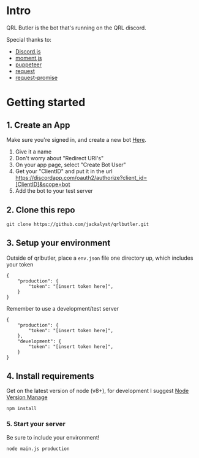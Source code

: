 # Intro

QRL Butler is the bot that's running on the QRL discord.

Special thanks to:

- [Discord.js](https://github.com/hydrabolt/discord.js/)
- [moment.js](https://momentjs.com/)
- [puppeteer](https://github.com/GoogleChrome/puppeteer)
- [request](https://github.com/request/request)
- [request-promise](https://github.com/request/request-promise)

# Getting started

## 1. Create an App

Make sure you're signed in, and create a new bot [Here](https://discordapp.com/developers/applications/me). 

1. Give it a name
2. Don't worry about "Redirect URI's"  
3. On your app page, select "Create Bot User"
4. Get your "ClientID" and put it in the url https://discordapp.com/oauth2/authorize?client_id=[ClientID]&scope=bot
5. Add the bot to your test server

## 2. Clone this repo

```
git clone https://github.com/jackalyst/qrlbutler.git
```

## 3. Setup your environment

Outside of qrlbutler, place a `env.json` file one directory up, which includes your token

```
{
    "production": {
        "token": "[insert token here]",
    }
}
```

Remember to use a development/test server

```
{
    "production": {
        "token": "[insert token here]",
    },
    "development": {
        "token": "[insert token here]",
    }
}
```

## 4. Install requirements

Get on the latest version of node (v8+), for development I suggest [Node Version Manage](https://github.com/creationix/nvm#install-script)

```
npm install
``` 

### 5. Start your server

Be sure to include  your environment!

```
node main.js production
```